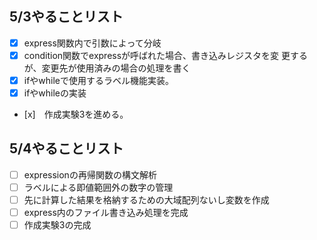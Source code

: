## 5/3やることリスト
- [x] express関数内で引数によって分岐
- [x] condition関数でexpressが呼ばれた場合、書き込みレジスタを変 更するが、変更先が使用済みの場合の処理を書く
- [x] ifやwhileで使用するラベル機能実装。
- [x] ifやwhileの実装
- [x]　作成実験3を進める。

## 5/4やることリスト
- [ ] expressionの再帰関数の構文解析
- [ ] ラベルによる即値範囲外の数字の管理
- [ ] 先に計算した結果を格納するための大域配列ないし変数を作成
- [ ] express内のファイル書き込み処理を完成
- [ ] 作成実験3の完成
